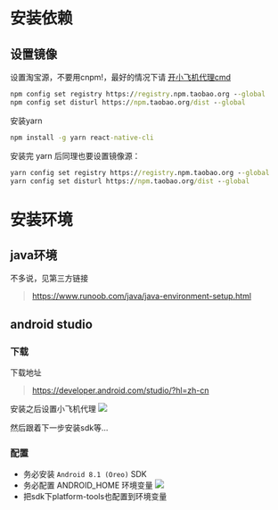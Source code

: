 # 安装依赖

## 设置镜像

设置淘宝源，不要用cnpm!，最好的情况下请 <a href="https://github.com/Jon-Millent/rn-book/blob/master/%E9%99%84%E5%BD%951-%E4%BB%A3%E7%90%86cmd.MD">开小飞机代理cmd</a> 
```cmd
npm config set registry https://registry.npm.taobao.org --global
npm config set disturl https://npm.taobao.org/dist --global
```
安装yarn

```cmd
npm install -g yarn react-native-cli
```

安装完 yarn 后同理也要设置镜像源：

```cmd
yarn config set registry https://registry.npm.taobao.org --global
yarn config set disturl https://npm.taobao.org/dist --global
```

# 安装环境

## java环境
不多说，见第三方链接
> https://www.runoob.com/java/java-environment-setup.html

## android studio

### 下载

下载地址
> https://developer.android.com/studio/?hl=zh-cn

安装之后设置小飞机代理
![](https://user-gold-cdn.xitu.io/2019/1/11/1683c15773a635d3?w=1046&h=722&f=png&s=70644)

然后跟着下一步安装sdk等...

### 配置
* 务必安装 `Android 8.1 (Oreo)` SDK
* 务必配置 ANDROID_HOME 环境变量
![](https://user-gold-cdn.xitu.io/2019/1/11/1683c17764ccdca2?w=653&h=165&f=png&s=9467)
* 把sdk下platform-tools也配置到环境变量


